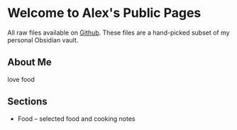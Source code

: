 # Welcome to Alex's Public Pages

All raw files available on [Github](https://github.com/cocohearts/public-pages). These files are a hand-picked subset of my personal Obsidian vault.

## About Me

love food

## Sections

* Food – selected food and cooking notes